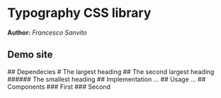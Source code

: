 # Typography CSS library
**Author:** *Francesco Sanvito*
## Demo site
<link rel="stylesheet" href="./typography.css">
## Dependecies
# The largest heading
## The second largest heading
###### The smallest heading
## Implementation
...
## Usage
...
## Components
### First
### Second
